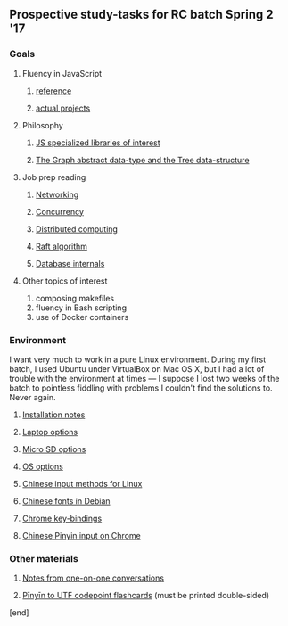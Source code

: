 ## Prospective study-tasks for RC batch Spring 2 '17

### Goals

 1. Fluency in JavaScript

    1. [reference](sections/fluency_in_js_reference.md)

    2. [actual projects](sections/fluency_in_js_projects.md)

 1. Philosophy
 
    1. [JS specialized libraries of interest](sections/js_libraries_of_interest.md)
    
    2. [The Graph abstract data-type and the Tree data-structure](sections/philosophy_graphs_trees.md)

 1. Job prep reading

    1. [Networking](sections/reading_networking.md)

    2. [Concurrency](sections/reading_concurrency.md)

    2. [Distributed computing](sections/reading_distributed_computing.md)

    2. [Raft algorithm](sections/reading_raft_algorithm.md)

    2. [Database internals](sections/reading_database_internals.md)

 1. Other topics of interest

    1. composing makefiles
    2. fluency in Bash scripting
    2. use of Docker containers

### Environment
 
I want very much to work in a pure Linux environment. During my first batch, I used Ubuntu under VirtualBox on Mac OS X, but I had a lot of trouble with the environment at times — I suppose I lost two weeks of the batch to pointless fiddling with problems I couldn't find the solutions to. Never again.

 1. [Installation notes](sections/snotes_chromebook_chroot_installation.md)
 
 1. [Laptop options](sections/laptop_options.md)
 
 1. [Micro SD options](sections/micro_sd_options.md)
    
 1. [OS options](sections/os_options.md)
 
 1. [Chinese input methods for Linux](sections/chinese_input_methods_linux.md)
 
 1. [Chinese fonts in Debian](sections/debian_fonts.md)

 1. [Chrome key-bindings](sections/chrome_key-bindings.md)

 1. [Chinese Pinyin input on Chrome](/sections/chinese_pinyin_input_on_chrome.md)

### Other materials

 1. [Notes from one-on-one conversations](one-on-ones)

 1. [Pīnyīn to UTF codepoint flashcards](sections/pinyin) (must be printed double-sided)
 
[end]
